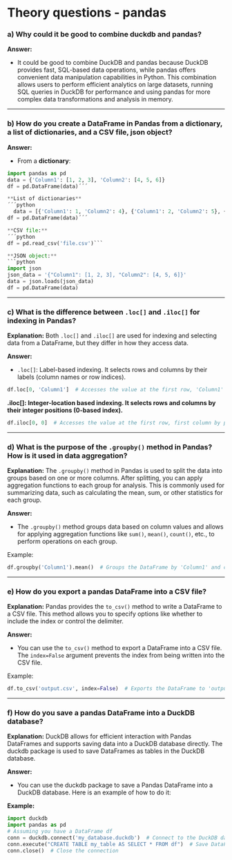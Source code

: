 # Theory questions - pandas

### a) Why could it be good to combine duckdb and pandas?
**Answer:**
- It could be good to combine DuckDB and pandas because DuckDB provides fast, SQL-based data operations, while pandas offers convenient data manipulation capabilities in Python. This combination allows users to perform efficient analytics on large datasets, running SQL queries in DuckDB for performance and using pandas for more complex data transformations and analysis in memory.

---

### b) How do you create a DataFrame in Pandas from a dictionary, a list of dictionaries, and a CSV file, json object?

**Answer:**
- From a **dictionary**:

```python
import pandas as pd
data = {'Column1': [1, 2, 3], 'Column2': [4, 5, 6]}
df = pd.DataFrame(data)´´´

**List of dictionaries**
´´´python
  data = [{'Column1': 1, 'Column2': 4}, {'Column1': 2, 'Column2': 5}, {'Column1': 3, 'Column2': 6}]
df = pd.DataFrame(data)´´´

**CSV file:**
´´´python
df = pd.read_csv('file.csv')```

**JSON object:**
```python
import json
json_data = '{"Column1": [1, 2, 3], "Column2": [4, 5, 6]}'
data = json.loads(json_data)
df = pd.DataFrame(data)
```
---

### c) What is the difference between `.loc[]` and `.iloc[]` for indexing in Pandas?

**Explanation:**
Both `.loc[]` and `.iloc[]` are used for indexing and selecting data from a DataFrame, but they differ in how they access data.

**Answer:**
- `.loc[]`: Label-based indexing. It selects rows and columns by their labels (column names or row indices).
```python
df.loc[0, 'Column1']  # Accesses the value at the first row, 'Column1' by label
```

**.iloc[]: Integer-location based indexing. It selects rows and columns by their integer positions (0-based index).**
```python
df.iloc[0, 0]  # Accesses the value at the first row, first column by position
```
---

### d) What is the purpose of the `.groupby()` method in Pandas? How is it used in data aggregation?

**Explanation:**
The `.groupby()` method in Pandas is used to split the data into groups based on one or more columns. After splitting, you can apply aggregation functions to each group for analysis. This is commonly used for summarizing data, such as calculating the mean, sum, or other statistics for each group.

**Answer:**
- The `.groupby()` method groups data based on column values and allows for applying aggregation functions like `sum()`, `mean()`, `count()`, etc., to perform operations on each group.
  
Example:
```python
df.groupby('Column1').mean()  # Groups the DataFrame by 'Column1' and computes the mean for each group
```
---

### e) How do you export a pandas DataFrame into a CSV file?

**Explanation:**
Pandas provides the `to_csv()` method to write a DataFrame to a CSV file. This method allows you to specify options like whether to include the index or control the delimiter.

**Answer:**
- You can use the `to_csv()` method to export a DataFrame into a CSV file. The `index=False` argument prevents the index from being written into the CSV file.

Example:
```python
df.to_csv('output.csv', index=False)  # Exports the DataFrame to 'output.csv' without the index
```
---

### f) How do you save a pandas DataFrame into a DuckDB database?

**Explanation:** DuckDB allows for efficient interaction with Pandas DataFrames and supports saving data into a DuckDB database directly. The duckdb package is used to save DataFrames as tables in the DuckDB database.

**Answer:**
- You can use the duckdb package to save a Pandas DataFrame into a DuckDB database. Here is an example of how to do it:

**Example:**
```python
import duckdb
import pandas as pd
# Assuming you have a DataFrame df
conn = duckdb.connect('my_database.duckdb')  # Connect to the DuckDB database (or create it)
conn.execute("CREATE TABLE my_table AS SELECT * FROM df")  # Save DataFrame to DuckDB as a table
conn.close()  # Close the connection
```







